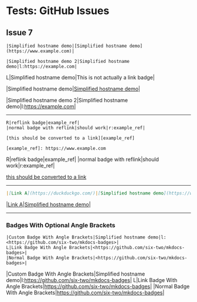 # Tests: GitHub Issues

## Issue 7

```
|Simplified hostname demo|[Simplified hostname demo](https://www.example.com)|

|Simplified hostname demo 2|Simplified hostname demo|l:https://example.com|
```

L|Simplified hostname demo|This is not actually a link badge|

|Simplified hostname demo|[Simplified hostname demo](https://www.example.com)|

|Simplified hostname demo 2|Simplified hostname demo|l:https://example.com|

---

```
R|reflink badge|example_ref|
|normal badge with reflink|should work|r:example_ref|

[this should be converted to a link][example_ref]

[example_ref]: https://www.example.com
```

R|reflink badge|example_ref|
|normal badge with reflink|should work|r:example_ref|

[this should be converted to a link][example_ref]

[example_ref]: https://www.example.com

---

```markdown
|[Link A](https://duckduckgo.com/)|[Simplified hostname demo](https://www.example.com)|
```

|[Link A](https://duckduckgo.com/)|[Simplified hostname demo](https://www.example.com)|

---

### Badges With Optional Angle Brackets

```
|Custom Badge With Angle Brackets|Simplified hostname demo|l:<https://github.com/six-two/mkdocs-badges>|
L|Link Badge With Angle Brackets|<https://github.com/six-two/mkdocs-badges>|
|Normal Badge With Angle Brackets|<https://github.com/six-two/mkdocs-badges>|
```

|Custom Badge With Angle Brackets|Simplified hostname demo|l:<https://github.com/six-two/mkdocs-badges>|
L|Link Badge With Angle Brackets|<https://github.com/six-two/mkdocs-badges>|
|Normal Badge With Angle Brackets|<https://github.com/six-two/mkdocs-badges>|
